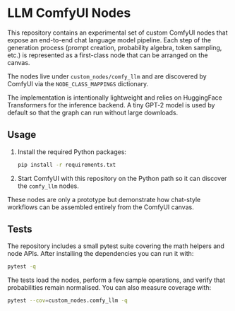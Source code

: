 # LLM ComfyUI Nodes

This repository contains an experimental set of custom ComfyUI nodes that expose
an end-to-end chat language model pipeline. Each step of the generation process
(prompt creation, probability algebra, token sampling, etc.) is represented as a
first-class node that can be arranged on the canvas.

The nodes live under `custom_nodes/comfy_llm` and are discovered by ComfyUI via
the `NODE_CLASS_MAPPINGS` dictionary.

The implementation is intentionally lightweight and relies on HuggingFace
Transformers for the inference backend. A tiny GPT‑2 model is used by default so
that the graph can run without large downloads.

## Usage

1. Install the required Python packages:

   ```bash
   pip install -r requirements.txt
   ```

2. Start ComfyUI with this repository on the Python path so it can discover the
   `comfy_llm` nodes.

These nodes are only a prototype but demonstrate how chat-style workflows can be
assembled entirely from the ComfyUI canvas.

## Tests

The repository includes a small pytest suite covering the math helpers and
node APIs. After installing the dependencies you can run it with:

```bash
pytest -q
```

The tests load the nodes, perform a few sample operations, and verify that
probabilities remain normalised. You can also measure coverage with:

```bash
pytest --cov=custom_nodes.comfy_llm -q
```

